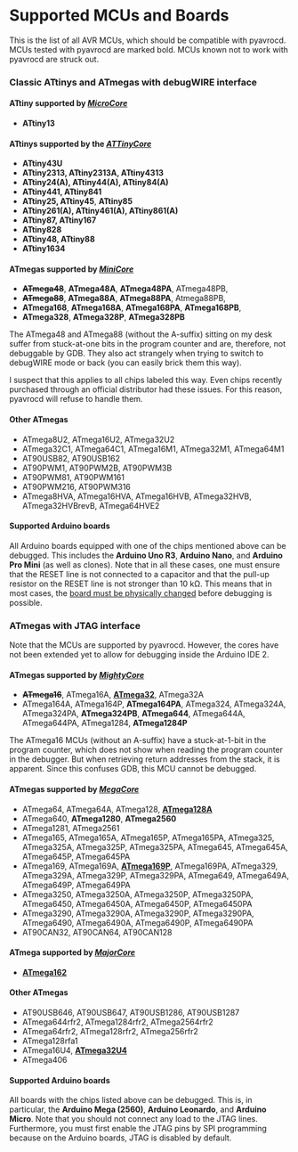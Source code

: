 # Supported MCUs and Boards



This is the list of all AVR MCUs, which should be compatible with pyavrocd. MCUs tested with pyavrocd are marked bold. MCUs known not to work with pyavrocd are struck out.

### Classic ATtinys and ATmegas with debugWIRE interface

#### ATtiny supported by [*MicroCore*](https://github.com/MCUdude/MicroCore)

- **ATtiny13**

#### ATtinys supported by the [*ATTinyCore*](https://github.com/SpenceKonde/ATTinyCore)

* **ATtiny43U**
* **ATtiny2313, ATtiny2313A, ATtiny4313**
* **ATtiny24(A), ATtiny44(A), ATtiny84(A)**
* **ATtiny441, ATtiny841**
* **ATtiny25, ATtiny45**, **ATtiny85**
* **ATtiny261(A), ATtiny461(A), ATtiny861(A)**
* **ATtiny87, ATtiny167**
* **ATtiny828**
* **ATtiny48, ATtiny88**
* **ATtiny1634**

#### ATmegas supported by [*MiniCore*](https://github.com/MCUdude/MiniCore)

* <s>__ATmega48__</s>, __ATmega48A__, __ATmega48PA__, ATmega48PB,
* <s>__ATmega88__</s>, __ATmega88A__, __ATmega88PA__, Atmega88PB,
* __ATmega168__, __ATmega168A__, __ATmega168PA__, **ATmega168PB**,
* **ATmega328**, __ATmega328P__, **ATmega328PB**

The ATmega48 and ATmega88 (without the A-suffix) sitting on my desk suffer from stuck-at-one bits in the program counter and are, therefore, not debuggable by GDB. They also act strangely when trying to switch to debugWIRE mode or back (you can easily brick them this way).

I suspect that this applies to all chips labeled this way. Even chips recently purchased through an official distributor had these issues. For this reason, pyavrocd will refuse to handle them.

#### Other ATmegas

* ATmega8U2, ATmega16U2, ATmega32U2
* ATmega32C1, ATmega64C1, ATmega16M1, ATmega32M1, ATmega64M1
* AT90USB82, AT90USB162
* AT90PWM1, AT90PWM2B, AT90PWM3B
* AT90PWM81, AT90PWM161
* AT90PWM216, AT90PWM316
* ATmega8HVA, ATmega16HVA, ATmega16HVB, ATmega32HVB, ATmega32HVBrevB, ATmega64HVE2

#### Supported Arduino boards

All Arduino boards equipped with one of the chips mentioned above can be debugged. This includes the **Arduino Uno R3**, **Arduino Nano**, and **Arduino Pro Mini** (as well as clones). Note that in all these cases, one must ensure that the RESET line is not connected to a capacitor and that the pull-up resistor on the RESET line is not stronger than 10 kΩ. This means that in most cases, the [board must be physically changed](https://github.com/felias-fogg/pyavrocd/blob/main/docs/board-preparation.md) before debugging is possible.



### ATmegas with JTAG interface

Note that the MCUs are supported by pyavrocd. However, the cores have not been extended yet to allow for debugging inside the Arduino IDE 2.

#### ATmegas supported by [*MightyCore*](https://github.com/MCUdude/MightyCore)

* **~~ATmega16~~**, ATmega16A, <u>**ATmega32**</u>, ATmega32A
* ATmega164A, ATmega164P, **ATmega164PA**, ATmega324, ATmega324A, ATmega324PA, **ATmega324PB**, **ATmega644**, ATmega644A, ATmega644PA, ATmega1284, **ATmega1284P**

The ATmega16 MCUs (without an A-suffix) have a stuck-at-1-bit in the program counter, which does not show when reading the program counter in the debugger. But when retrieving return addresses from the stack, it is apparent. Since this confuses GDB, this MCU cannot be debugged.

#### ATmegas supported by [*MegaCore*](https://github.com/MCUdude/MegaCore)

* ATmega64, ATmega64A, ATmega128, <u>**ATmega128A**</u>
* ATmega640, **ATmega1280**, **ATmega2560**
* ATmega1281, ATmega2561
* ATmega165, ATmega165A, ATmega165P, ATmega165PA, ATmega325, ATmega325A, ATmega325P, ATmega325PA, ATmega645, ATmega645A, ATmega645P, ATmega645PA
* ATmega169, ATmega169A, <u>**ATmega169P**</u>, ATmega169PA, ATmega329, ATmega329A, ATmega329P, ATmega329PA, ATmega649, ATmega649A, ATmega649P, ATmega649PA
* ATmega3250, ATmega3250A, ATmega3250P, ATmega3250PA, ATmega6450, ATmega6450A, ATmega6450P, ATmega6450PA
* ATmega3290, ATmega3290A, ATmega3290P, ATmega3290PA, ATmega6490, ATmega6490A, ATmega6490P, ATmega6490PA
* AT90CAN32, AT90CAN64, AT90CAN128

#### ATmega supported by [*MajorCore*](https://github.com/MCUdude/MajorCore)

* <u>**ATmega162**</u>

#### Other ATmegas

* AT90USB646, AT90USB647, AT90USB1286, AT90USB1287
* ATmega644rfr2, ATmega1284rfr2, ATmega2564rfr2
* ATmega64rfr2, ATmega128rfr2, ATmega256rfr2
* ATmega128rfa1
* ATmega16U4, <u>**ATmega32U4**</u>
* ATmega406

#### Supported Arduino boards

All boards with the chips listed above can be debugged. This is, in particular, the **Arduino Mega (2560)**, **Arduino Leonardo**, and **Arduino Micro**. Note that you should not connect any load to the JTAG lines. Furthermore, you must first enable the JTAG pins by SPI programming because on the Arduino boards, JTAG is disabled by default.

